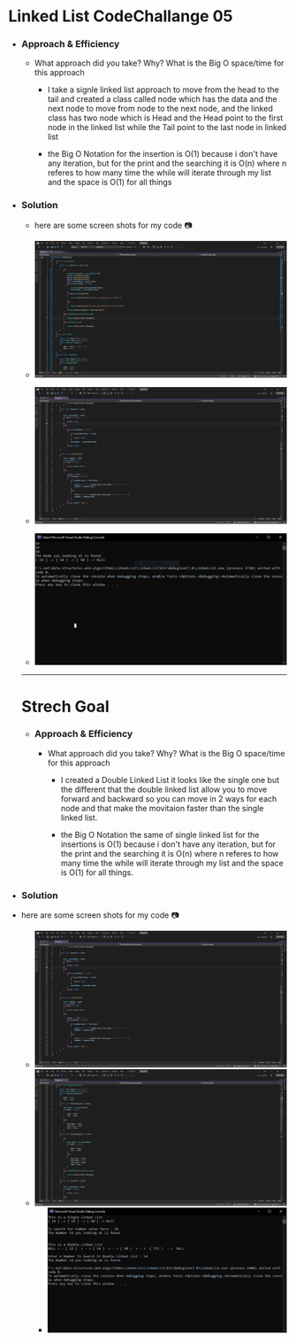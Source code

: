 # Linked List CodeChallange 05

- ### Approach & Efficiency

    - What approach did you take? Why? What is the Big O space/time for this approach

        - I take a signle linked list approach to move from the head to the tail and created a class called node which has the data and 
        the next node to move from node to the next node, and the linked class has two node which is Head and the Head point to the first node in the linked list
        while the Tail point to the last node in linked list

        - the Big O Notation for the insertion is O(1) because i don't have any iteration, but for the print and the searching it is O(n) where n
        referes to how many time the while will iterate through my list and the space is O(1) for all things

- ### Solution

    - here are some screen shots for my code :camera:

    - ![Code1](./1.PNG)
    - ![code2](./Capture.PNG) 
    - ![Visual Output](./Code.PNG)

    --- 

  # Strech Goal 

  - ### Approach & Efficiency


      -  What approach did you take? Why? What is the Big O space/time for this approach
          - I created a Double Linked List it looks like the single one but the different that the double linked list allow you to 
          move forward and backward so you can move in 2 ways for each node and that make the movitaion faster than the single linked list.

         - the Big O Notation the same of single linked list   for the insertions is O(1) because i don't have any iteration, but for the print and the searching it is O(n) where n
        referes to how many time the while will iterate through my list and the space is O(1) for all things.
       

- ### Solution 
- here are some screen shots for my code :camera:
    - ![Code1](./Capture.PNG)
    - ![code2](./Capture1.PNG) 
        - ![Visual Output](./Capture2.PNG)
